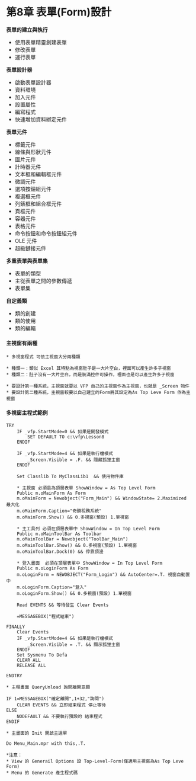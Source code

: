 # 第8章 表單\(Form\)設計

**表單的建立與執行**

* 使用表單精靈創建表單 
* 修改表單 
* 運行表單

**表單設計器**

* 啟動表單設計器 
* 資料環境 
* 加入元件 
* 設置屬性 
* 編寫程式
* 快速增加資料綁定元件

**表單元件**

* 標籤元件 
* 線條與形狀元件 
* 圖片元件 
* 計時器元件 
* 文本框和編輯框元件 
* 微調元件 
* 選項按鈕組元件 
* 複選框元件 
* 列錶框和組合框元件 
* 頁框元件 
* 容器元件 
* 表格元件 
* 命令按鈕和命令按鈕組元件 
* OLE 元件
* 超級鏈接元件

**多重表單與表單集**

* 表單的類型 
* 主從表單之間的參數傳遞 
* 表單集

**自定義類**

* 類的創建 
* 類的使用 
* 類的編輯

#### 主視窗有兩種

```text
* 多視窗程式 可依主視窗大分兩種類

* 種類一：類似 Excel 其特點為視窗肚子是一大片空白，裡面可以產生許多子視窗
* 種類二：肚子沒有一大片空白，而是裝滿控件可操作，裡面也是可以產生許多子視窗

* 要設計第一種系統，主視窗就要以 VFP 自己的主視窗作為主視窗，也就是 _Screen 物件
* 要設計第二種系統，主視窗較要以自己建立的Form將其設定為As Top Leve Form 作為主視窗
```

#### 多視窗主程式範例

```text
TRY
	IF _vfp.StartMode=0 && 如果是開發模式
		SET DEFAULT TO c:\vfp\Lesson8 
	ENDIF 

	IF _vfp.StartMode=4 && 如果是執行檔模式
		_Screen.Visible = .F. && 隱藏狐狸主窗 
	ENDIF 

	Set Classlib To MyClassLib1  && 使用物件庫 

	* 主視窗 必須最為頂層表單 ShowWindow = As Top Level Form
	Public m.oMainForm As Form	
	m.oMainForm = Newobject("Form_Main") && WindowState= 2.Maximized 最大化
	m.oMainForm.Caption="奇勝稅務系統"
	m.oMainForm.Show() && 0.多視窗(預設) 1.單視窗

	* 主工具列 必須在頂層表單中 ShowWindow = In Top Level Form
	Public m.oMainToolBar As Toolbar
	m.oMainToolBar = Newobject("ToolBar_Main")
	m.oMainToolBar.Show() && 0.多視窗(預設) 1.單視窗
	m.oMainToolBar.Dock(0) && 停靠頂邊

	* 登入畫面  必須在頂層表單中 ShowWindow = In Top Level Form
	Public m.oLoginForm As Form
	m.oLoginForm = NEWOBJECT("Form_Login") && AutoCenter=.T. 視窗自動置中
	m.oLoginForm.Caption="登入"
	m.oLoginForm.Show() && 0.多視窗(預設) 1.單視窗
		 
	Read EVENTS && 等待發生 Clear Events
	
 	=MESSAGEBOX("程式結束")

FINALLY
	Clear Events
	IF _vfp.StartMode=4 && 如果是執行檔模式
		_Screen.Visible = .T. && 顯示狐狸主窗 
	ENDIF 	
	Set Sysmenu To Defa
	CLEAR ALL 
	RELEASE ALL
	
ENDTRY

```

```text
* 主程畫面 QueryUnload 詢問離開意願

IF 1=MESSAGEBOX("確定離開",1+32,"詢問")
	CLEAR EVENTS && 立即結束程式 停止等待
ELSE
	NODEFAULT && 不要執行預設的 結束程式 
ENDIF 
```

```text
* 主畫面的 Init 開啟主選單

Do Menu_Main.mpr with this,.T.

*注意：
* View 的 Generail Options 設 Top-Level-Form(僅適用主視窗為As Top Leve Form)
* Menu 的 Generate 產生程式碼


```



